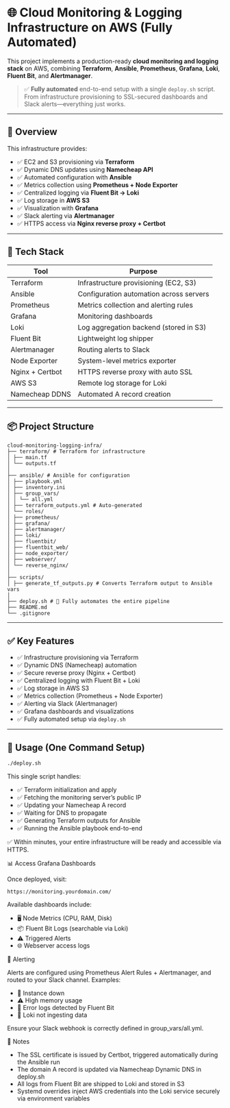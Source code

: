 # 🌐 Cloud Monitoring & Logging Infrastructure on AWS (Fully Automated)

This project implements a production-ready **cloud monitoring and logging stack** on AWS, combining **Terraform**, **Ansible**, **Prometheus**, **Grafana**, **Loki**, **Fluent Bit**, and **Alertmanager**.

> ✅ **Fully automated** end-to-end setup with a single `deploy.sh` script. From infrastructure provisioning to SSL-secured dashboards and Slack alerts—everything just works.

---

## 🔭 Overview

This infrastructure provides:

- ✅ EC2 and S3 provisioning via **Terraform**
- ✅ Dynamic DNS updates using **Namecheap API**
- ✅ Automated configuration with **Ansible**
- ✅ Metrics collection using **Prometheus + Node Exporter**
- ✅ Centralized logging via **Fluent Bit → Loki**
- ✅ Log storage in **AWS S3**
- ✅ Visualization with **Grafana**
- ✅ Slack alerting via **Alertmanager**
- ✅ HTTPS access via **Nginx reverse proxy + Certbot**

---

## 🧰 Tech Stack

| Tool           | Purpose                           |
|----------------|-----------------------------------|
| Terraform      | Infrastructure provisioning (EC2, S3) |
| Ansible        | Configuration automation across servers |
| Prometheus     | Metrics collection and alerting rules |
| Grafana        | Monitoring dashboards              |
| Loki           | Log aggregation backend (stored in S3) |
| Fluent Bit     | Lightweight log shipper            |
| Alertmanager   | Routing alerts to Slack            |
| Node Exporter  | System-level metrics exporter      |
| Nginx + Certbot| HTTPS reverse proxy with auto SSL  |
| AWS S3         | Remote log storage for Loki        |
| Namecheap DDNS | Automated A record creation        |

---

## 📦 Project Structure
```text
cloud-monitoring-logging-infra/
├── terraform/ # Terraform for infrastructure
│ ├── main.tf
│ └── outputs.tf
│
├── ansible/ # Ansible for configuration
│ ├── playbook.yml
│ ├── inventory.ini
│ ├── group_vars/
│ │ └── all.yml
│ ├── terraform_outputs.yml # Auto-generated
│ └── roles/
│ ├── prometheus/
│ ├── grafana/
│ ├── alertmanager/
│ ├── loki/
│ ├── fluentbit/
│ ├── fluentbit_web/
│ ├── node_exporter/
│ ├── webserver/
│ └── reverse_nginx/
│
├── scripts/
│ ├── generate_tf_outputs.py # Converts Terraform output to Ansible vars
│
├── deploy.sh # 🚀 Fully automates the entire pipeline
├── README.md
└── .gitignore
```
---

## ✅ Key Features

- ✅ Infrastructure provisioning via Terraform
- ✅ Dynamic DNS (Namecheap) automation
- ✅ Secure reverse proxy (Nginx + Certbot)
- ✅ Centralized logging with Fluent Bit + Loki
- ✅ Log storage in AWS S3
- ✅ Metrics collection (Prometheus + Node Exporter)
- ✅ Alerting via Slack (Alertmanager)
- ✅ Grafana dashboards and visualizations
- ✅ Fully automated setup via `deploy.sh`

---

## 🚀 Usage (One Command Setup)

```bash
./deploy.sh
```

This single script handles:

- ✅ Terraform initialization and apply
- ✅ Fetching the monitoring server’s public IP
- ✅ Updating your Namecheap A record
- ✅ Waiting for DNS to propagate
- ✅ Generating Terraform outputs for Ansible
- ✅ Running the Ansible playbook end-to-end  

✅ Within minutes, your entire infrastructure will be ready and accessible via HTTPS.

📊 Access Grafana Dashboards

Once deployed, visit:
```arduino
https://monitoring.yourdomain.com/
```
Available dashboards include:

-  🖥️ Node Metrics (CPU, RAM, Disk)
-  📦 Fluent Bit Logs (searchable via Loki)
-  ⚠️ Triggered Alerts
-  🌐 Webserver access logs

📣 Alerting

Alerts are configured using Prometheus Alert Rules + Alertmanager, and routed to your Slack channel. Examples:

-  🔴 Instance down
-  ⚠️ High memory usage
-  🐞 Error logs detected by Fluent Bit
-  🛑 Loki not ingesting data

Ensure your Slack webhook is correctly defined in group_vars/all.yml.

🧠 Notes

-  The SSL certificate is issued by Certbot, triggered automatically during the Ansible run
-  The domain A record is updated via Namecheap Dynamic DNS in deploy.sh
-  All logs from Fluent Bit are shipped to Loki and stored in S3
-  Systemd overrides inject AWS credentials into the Loki service securely via environment variables

